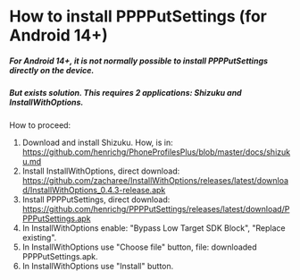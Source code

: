 How to install PPPPutSettings (for Android 14+)
===============================================

##### For Android 14+, it is not normally possible to install PPPPutSettings directly on the device.
##### But exists solution. This requires 2 applications: Shizuku and InstallWithOptions.

How to proceed:
1. Download and install Shizuku. How, is in: https://github.com/henrichg/PhoneProfilesPlus/blob/master/docs/shizuku.md
2. Install InstallWithOptions, direct download: https://github.com/zacharee/InstallWithOptions/releases/latest/download/InstallWithOptions_0.4.3-release.apk
3. Install PPPPutSettings, direct download: https://github.com/henrichg/PPPPutSettings/releases/latest/download/PPPPutSettings.apk
4. In InstallWithOptions enable: "Bypass Low Target SDK Block", "Replace existing".
5. In InstallWithOptions use "Choose file" button, file: downloaded PPPPutSettings.apk.
6. In InstallWithOptions use "Install" button.



